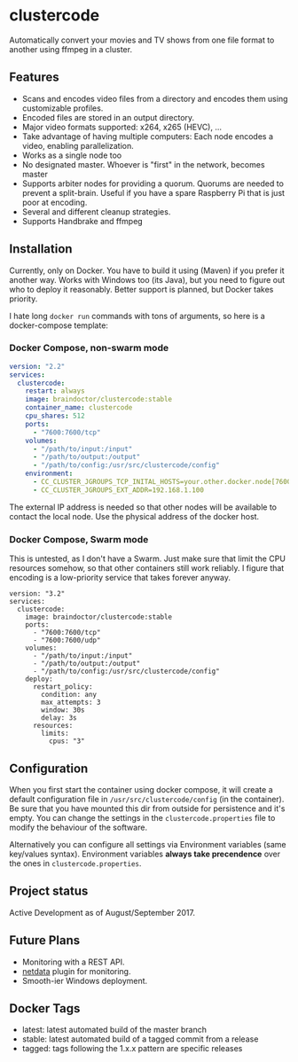 # clustercode

Automatically convert your movies and TV shows from one file format to another using ffmpeg in a cluster.

## Features

* Scans and encodes video files from a directory and encodes them using customizable profiles.
* Encoded files are stored in an output directory.
* Major video formats supported: x264, x265 (HEVC), ...
* Take advantage of having multiple computers: Each node encodes a video, enabling parallelization.
* Works as a single node too
* No designated master. Whoever is "first" in the network, becomes master
* Supports arbiter nodes for providing a quorum. Quorums are needed to prevent a split-brain. Useful if you have a spare Raspberry Pi that is just poor at encoding.
* Several and different cleanup strategies.
* Supports Handbrake and ffmpeg

## Installation

Currently, only on Docker. You have to build it using (Maven) if you prefer it another way. Works with Windows too (its Java), but you need to figure out who to deploy it reasonably. Better support is planned, but Docker takes priority.

I hate long `docker run` commands with tons of arguments, so here is a docker-compose template:

### Docker Compose, non-swarm mode

```yaml
version: "2.2"
services:
  clustercode:
    restart: always
    image: braindoctor/clustercode:stable
    container_name: clustercode
    cpu_shares: 512
    ports:
      - "7600:7600/tcp"
    volumes:
      - "/path/to/input:/input"
      - "/path/to/output:/output"
      - "/path/to/config:/usr/src/clustercode/config"
    environment:
      - CC_CLUSTER_JGROUPS_TCP_INITAL_HOSTS=your.other.docker.node[7600],another.one[7600]
      - CC_CLUSTER_JGROUPS_EXT_ADDR=192.168.1.100
```
The external IP address is needed so that other nodes will be available to contact the local node. Use the physical address of the docker host.

### Docker Compose, Swarm mode

This is untested, as I don't have a Swarm. Just make sure that limit the CPU resources somehow, so that other containers still work reliably. I figure that encoding is a low-priority service that takes forever anyway.
```
version: "3.2"
services:
  clustercode:
    image: braindoctor/clustercode:stable
    ports:
      - "7600:7600/tcp"
      - "7600:7600/udp"
    volumes:
      - "/path/to/input:/input"
      - "/path/to/output:/output"
      - "/path/to/config:/usr/src/clustercode/config"
    deploy:
      restart_policy:
        condition: any
        max_attempts: 3
        window: 30s
        delay: 3s
      resources:
        limits:
          cpus: "3"
```

## Configuration

When you first start the container using docker compose, it will create a default configuration file in `/usr/src/clustercode/config` (in the container). Be sure that you have mounted this dir from outside for persistence and it's empty. You can change the settings in the `clustercode.properties` file to modify the behaviour of the software.

Alternatively you can configure all settings via Environment variables (same key/values syntax). Environment variables **always take precendence** over the ones in `clustercode.properties`.

## Project status

Active Development as of August/September 2017.

## Future Plans

* Monitoring with a REST API.
* [netdata](https://my-netdata.io/) plugin for monitoring.
* Smooth-ier Windows deployment.

## Docker Tags

* latest: latest automated build of the master branch
* stable: latest automated build of a tagged commit from a release
* tagged: tags following the 1.x.x pattern are specific releases